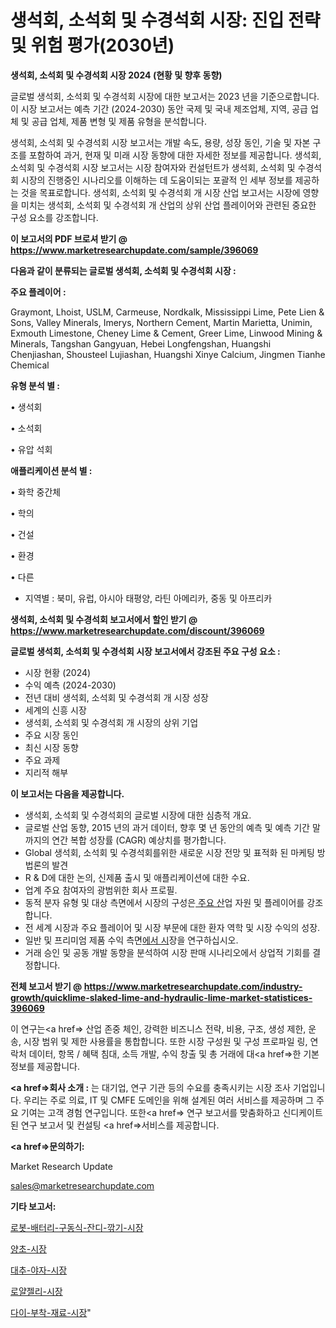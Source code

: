 # 생석회, 소석회 및 수경석회 시장: 진입 전략 및 위험 평가(2030년)

<strong>생석회, 소석회 및 수경석회 시장 2024 (현황 및 향후 동향)</strong>

글로벌 생석회, 소석회 및 수경석회 시장에 대한 보고서는 2023 년을 기준으로합니다.이 시장 보고서는 예측 기간 (2024-2030) 동안 국제 및 국내 제조업체, 지역, 공급 업체 및 공급 업체, 제품 변형 및 제품 유형을 분석합니다.

생석회, 소석회 및 수경석회 시장 보고서는 개발 속도, 용량, 성장 동인, 기술 및 자본 구조를 포함하여 과거, 현재 및 미래 시장 동향에 대한 자세한 정보를 제공합니다. 생석회, 소석회 및 수경석회 시장 보고서는 시장 참여자와 컨설턴트가 생석회, 소석회 및 수경석회 시장의 진행중인 시나리오를 이해하는 데 도움이되는 포괄적 인 세부 정보를 제공하는 것을 목표로합니다. 생석회, 소석회 및 수경석회 개 시장 산업 보고서는 시장에 영향을 미치는 생석회, 소석회 및 수경석회 개 산업의 상위 산업 플레이어와 관련된 중요한 구성 요소를 강조합니다.



<strong>이 보고서의 PDF 브로셔 받기 @ <a href=https://www.marketresearchupdate.com/sample/396069>https://www.marketresearchupdate.com/sample/396069</a></strong>



<strong>다음과 같이 분류되는 글로벌 생석회, 소석회 및 수경석회 시장 :</strong>



<strong>주요 플레이어 :</strong>

Graymont, Lhoist, USLM, Carmeuse, Nordkalk, Mississippi Lime, Pete Lien & Sons, Valley Minerals, Imerys, Northern Cement, Martin Marietta, Unimin, Exmouth Limestone, Cheney Lime & Cement, Greer Lime, Linwood Mining & Minerals, Tangshan Gangyuan, Hebei Longfengshan, Huangshi Chenjiashan, Shousteel Lujiashan, Huangshi Xinye Calcium, Jingmen Tianhe Chemical



<strong>유형 분석 별 :</strong>

• 생석회

• 소석회

• 유압 석회



<strong>애플리케이션 분석 별 :</strong>

• 화학 중간체

• 학의

• 건설

• 환경

• 다른

<ul>
  <li>지역별 : 북미, 유럽, 아시아 태평양, 라틴 아메리카, 중동 및 아프리카</li>
</ul>


<strong>생석회, 소석회 및 수경석회 보고서에서 할인 받기 @ <a href=https://www.marketresearchupdate.com/discount/396069>https://www.marketresearchupdate.com/discount/396069</a></strong>



<strong>글로벌 생석회, 소석회 및 수경석회 시장 보고서에서 강조된 주요 구성 요소 :</strong>
<ul>
  <li>시장 현황 (2024)</li>
  <li>수익 예측 (2024-2030)</li>
  <li>전년 대비 생석회, 소석회 및 수경석회 개 시장 성장</li>
  <li>세계의 신흥 시장</li>
  <li>생석회, 소석회 및 수경석회 개 시장의 상위 기업</li>
  <li>주요 시장 동인</li>
  <li>최신 시장 동향</li>
  <li>주요 과제</li>
  <li>지리적 해부</li>
</ul>


<strong>이 보고서는 다음을 제공합니다.</strong>
<ul>
  <li>생석회, 소석회 및 수경석회의 글로벌 시장에 대한 심층적 개요.</li>
  <li>글로벌 산업 동향, 2015 년의 과거 데이터, 향후 몇 년 동안의 예측 및 예측 기간 말까지의 연간 복합 성장률 (CAGR) 예상치를 평가합니다.</li>
  <li>Global 생석회, 소석회 및 수경석회를위한 새로운 시장 전망 및 표적화 된 마케팅 방법론의 발견</li>
  <li>R &amp; D에 대한 논의, 신제품 출시 및 애플리케이션에 대한 수요.</li>
  <li>업계 주요 참여자의 광범위한 회사 프로필.</li>
  <li>동적 분자 유형 및 대상 측면에서 시장의 구성은<a href=> 주요 산</a>업 자원 및 플레이어를 강조합니다.</li>
  <li>전 세계 시장과 주요 플레이어 및 시장 부문에 대한 환자 역학 및 시장 수익의 성장.</li>
  <li>일반 및 프리미엄 제품 수익 측면<a href=>에서 시</a>장을 연구하십시오.</li>
  <li>거래 승인 및 공동 개발 동향을 분석하여 시장 판매 시나리오에서 상업적 기회를 결정합니다.</li>
</ul>



<strong>전체 보고서 받기 @ <a href=https://www.marketresearchupdate.com/industry-growth/quicklime-slaked-lime-and-hydraulic-lime-market-statistices-396069>https://www.marketresearchupdate.com/industry-growth/quicklime-slaked-lime-and-hydraulic-lime-market-statistices-396069</a></strong>

이 연구는<a href=> 산업 존중</a> 체인, 강력한 비즈니스 전략, 비용, 구조, 생성 제한, 운송, 시장 범위 및 제한 사용률을 통합합니다. 또한 시장 구성원 및 구성 프로파일 링, 연락처 데이터, 항목 / 혜택 침대, 소득 개발, 수익 창출 및 총 거래에 대<a href=>한 기본 </a>정보를 제공합니다.



<strong><a href=>회사 소</a>개 :</strong>
는 대기업, 연구 기관 등의 수요를 충족시키는 시장 조사 기업입니다. 우리는 주로 의료, IT 및 CMFE 도메인을 위해 설계된 여러 서비스를 제공하며 그 주요 기여는 고객 경험 연구입니다. 또한<a href=> 연구 보</a>고서를 맞춤화하고 신디케이트 된 연구 보고서 및 컨설팅 <a href=>서비스</a>를 제공합니다.



<strong><a href=>문의하기:</a></strong>

Market Research Update

sales@marketresearchupdate.com



<strong>기타 보고서:</strong>

<a href=https://www.linkedin.com/pulse/로봇-배터리-구동식-잔디-깎기-시장-동향-및-성장-전망-survey-savvy-insights-360-analysis/>로봇-배터리-구동식-잔디-깎기-시장</a>

<a href=https://www.linkedin.com/pulse/양초-시장-진입-전략-및-위험-평가2029년-survey-spotlight-pro-24-analysis-q1mcf/>양초-시장</a>

<a href=https://www.linkedin.com/pulse/대추-야자-시장-현재-및-미래-성장-2029-data-dive-diaries-24-analysis-iclqf/>대추-야자-시장</a>

<a href=https://www.linkedin.com/pulse/로얄젤리-시장-현재-및-미래-성장-2030-analytics-avenue-adventures-24-ana-uwfyf/>로얄젤리-시장</a>

<a href=https://www.linkedin.com/pulse/다이-부착-재료-시장-세분화-연구-및-목표-고객2029년-analytics-alchemy-360-analysis-cotgf/>다이-부착-재료-시장</a>"
